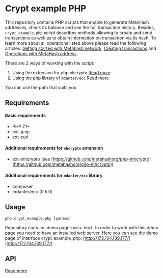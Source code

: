 # Crypt example PHP
This repository contains PHP scripts that enable to generate MetaHash addresses, check its balance and see the full transaction history. Besides, `crypt_example.php` script describes methods allowing to create and send transactions as well as to obtain information on transaction via its hash. To learn more about all operations listed above please read the following articles: [Getting started with Metahash network](https://developers.metahash.org/hc/en-us/articles/360002712193-Getting-started-with-Metahash-network), [Creating transactions](https://developers.metahash.org/hc/en-us/articles/360003271694-Creating-transactions) and [Operations with MetaHash address](https://developers.metahash.org/hc/en-us/articles/360008382213-Operations-with-MetaHash-address). 

There are 2 ways of working with the script:

1) Using the extension for php `mhcrypto` [Read more](https://github.com/metahashorg/crypt_example_php/wiki/Using-the-extension-for-php)
2) Using the php library of `mdanter/ecc` [Read more](https://github.com/metahashorg/crypt_example_php/wiki/Using-the-php-library)

You can use the path that suits you.

## Requirements

#### Basic requirements
- PHP 7.1+
- ext-gmp
- ext-curl

#### Additional requirements for `mhcrypto` extension

- ext-mhcrypto (see [https://github.com/metahashorg/php-mhcrypto](https://github.com/metahashorg/php-mhcrypto))

#### Additional requirements for `mdanter/ecc` library

- composer
- mdanter/ecc (0.5.0)


## Usage

```shell
php crypt_example.php [params]
```

Repository contains demo page `index.html`. In order to work with this demo page you need to have an installed web server. Here you can see the demo page of interface crypt_example_php: [http://172.104.139.177/](http://172.104.139.177/)

## API

[Read more](https://github.com/metahashorg/crypt_example_php/wiki/API)

